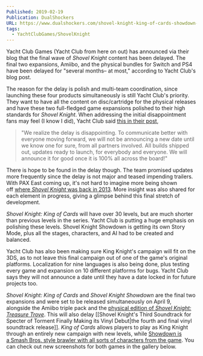 ```yaml
---
Published: 2019-02-19
Publication: DualShockers
URL: https://www.dualshockers.com/shovel-knight-king-of-cards-showdown-delayed/
tags:
  - YachtClubGames/ShovelKnight
---
```

Yacht Club Games (Yacht Club from here on out) has announced via their blog that the final wave of _Shovel Knight_ content has been delayed. The final two expansions, Amiibo, and the physical bundles for Switch and PS4 have been delayed for "several months– at most," according to Yacht Club's blog post.

The reason for the delay is polish and multi-team coordination, since launching these four products simultaneously is still Yacht Club's priority. They want to have all the content on disc/cartridge for the physical releases and have these two full-fledged game expansions polished to their high standards for _Shovel Knight_. When addressing the initial disappointment fans may feel (I know I did), Yacht Club said [this in their post](https://yachtclubgames.com/2019/02/last-stop-before-treasure-trove/),

> "We realize the delay is disappointing. To communicate better with everyone moving forward, we will not be announcing a new date until we know one for sure, from all partners involved. All builds shipped out, updates ready to launch, for everybody and everyone. We will announce it for good once it is 100% all across the board!"

There is hope to be found in the delay though. The team promised updates more frequently since the delay is not major and teased impending trailers. With PAX East coming up, it's not hard to imagine more being shown off [where _Shovel Knight_ was back in 2013](https://goleftgaming.wordpress.com/2017/05/01/episode-03-an-interview-with-yacht-club-games/). More insight was also shared for each element in progress, giving a glimpse behind this final stretch of development.

_Shovel Knight: King of Cards_ will have over 30 levels, but are much shorter than previous levels in the series. Yacht Club is putting a huge emphasis on polishing these levels. Shovel Knight Showdown is getting its own Story Mode, plus all the stages, characters, and AI had to be created and balanced.

Yacht Club has also been making sure King Knight's campaign will fit on the 3DS, as to not leave this final campaign out of one of the game's original platforms. Localization for nine languages is also being done, plus testing every game and expansion on 10 different platforms for bugs. Yacht Club says they will not announce a date until they have a date locked in for future projects too.

_Shovel Knight: King of Cards_ and _Shovel Knight Showdown_ are the final two expansions and were set to be released simultaneously on April 9, alongside the Amiibo triple pack and the [physical edition of _Shovel Knight: Treasure Trove_](https://www.dualshockers.com/shovel-knight-treasure-trove-physical-release/). This will also delay [[Shovel Knight's Third Soundtrack for Specter of Torment Finally Making its Vinyl Debut|the fourth and final vinyl soundtrack release]]. _King of Cards_ allows players to play as King Knight through an entirely new campaign with new levels, while [Showdown is a Smash Bros. style brawler with all sorts of characters from the game](https://www.dualshockers.com/shovel-knight-showdown-announcement/). You can check out new screenshots for both games in the gallery below.


